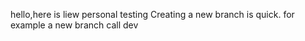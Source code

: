 hello,here is liew personal testing
Creating a new branch is quick.
for example a new branch call dev
